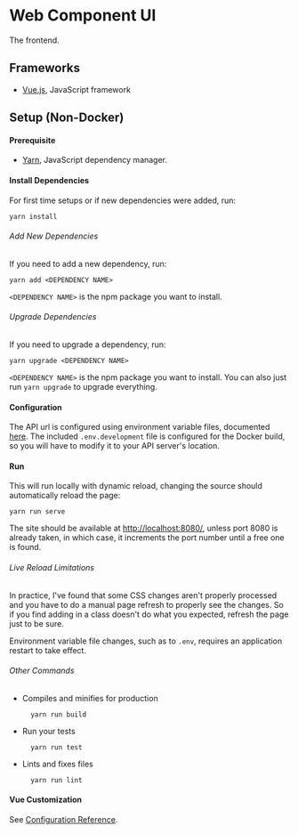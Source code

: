 # Web Component UI

The frontend.

## Frameworks

* [Vue.js](https://vuejs.org/), JavaScript framework

## Setup (Non-Docker)

#### Prerequisite

* [Yarn](https://yarnpkg.com/en/), JavaScript dependency manager.

#### Install Dependencies

For first time setups or if new dependencies were added, run:

    yarn install

###### Add New Dependencies

If you need to add a new dependency, run:

    yarn add <DEPENDENCY NAME>

`<DEPENDENCY NAME>` is the npm package you want to install.

###### Upgrade Dependencies

If you need to upgrade a dependency, run:

    yarn upgrade <DEPENDENCY NAME>

`<DEPENDENCY NAME>` is the npm package you want to install. You can also just run `yarn upgrade` to upgrade everything.

#### Configuration

The API url is configured using environment variable files, documented [here](https://cli.vuejs.org/guide/mode-and-env.html). The included `.env.development` file is configured for the Docker build, so you will have to modify it to your API server's location.

#### Run

This will run locally with dynamic reload, changing the source should automatically reload the page:

    yarn run serve

The site should be available at [http://localhost:8080/](http://localhost:8080/), unless port 8080 is already taken, in which case, it increments the port number until a free one is found.

###### Live Reload Limitations

In practice, I've found that some CSS changes aren't properly processed and you have to do a manual page refresh to properly see the changes. So if you find adding in a class doesn't do what you expected, refresh the page just to be sure.

Environment variable file changes, such as to `.env`, requires an application restart to take effect.

###### Other Commands

* Compiles and minifies for production

        yarn run build

* Run your tests

        yarn run test

* Lints and fixes files

        yarn run lint

#### Vue Customization
See [Configuration Reference](https://cli.vuejs.org/config/).
